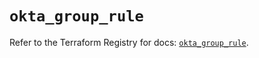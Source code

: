 # `okta_group_rule`

Refer to the Terraform Registry for docs: [`okta_group_rule`](https://registry.terraform.io/providers/okta/okta/4.20.0/docs/resources/group_rule).
